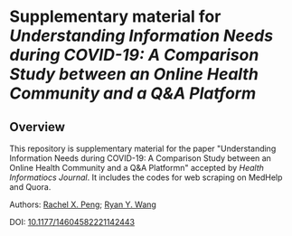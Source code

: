 # Supplementary material for *Understanding Information Needs during COVID-19: A Comparison Study between an Online Health Community and a Q&A Platform*

## Overview
This repository is supplementary material for the paper "Understanding Information Needs during COVID-19: A Comparison Study between an Online Health Community and a Q&A Platformn" accepted by *Health Informatiocs Journal*. It includes the codes for web scraping on MedHelp and Quora.

Authors: [Rachel X. Peng](https://scholar.google.com/citations?user=jnGUDsEAAAAJ&hl=en&oi=ao); [Ryan Y. Wang](https://scholar.google.com/citations?authuser=1&user=RQ8CD9kAAAAJ)

DOI: [10.1177/14604582221142443](https://doi.org/10.1177/14604582221142443)
